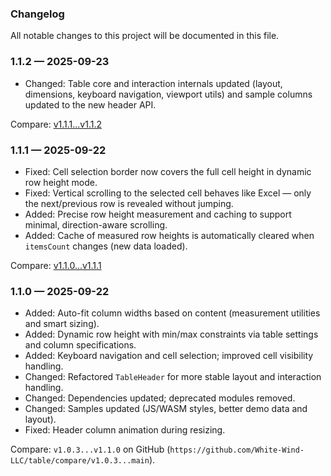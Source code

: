 ### Changelog

All notable changes to this project will be documented in this file.

### 1.1.2 — 2025-09-23

- Changed: Table core and interaction internals updated (layout, dimensions, keyboard navigation, viewport utils) and
  sample columns updated to the new header API.

Compare: [v1.1.1...v1.1.2](https://github.com/White-Wind-LLC/table/compare/v1.1.1...v1.1.2)

### 1.1.1 — 2025-09-22

- Fixed: Cell selection border now covers the full cell height in dynamic row height mode.
- Fixed: Vertical scrolling to the selected cell behaves like Excel — only the next/previous row is revealed without
  jumping.
- Added: Precise row height measurement and caching to support minimal, direction-aware scrolling.
- Added: Cache of measured row heights is automatically cleared when `itemsCount` changes (new data loaded).

Compare: [v1.1.0...v1.1.1](https://github.com/White-Wind-LLC/table/compare/v1.1.0...v1.1.1)

### 1.1.0 — 2025-09-22

- Added: Auto-fit column widths based on content (measurement utilities and smart sizing).
- Added: Dynamic row height with min/max constraints via table settings and column specifications.
- Added: Keyboard navigation and cell selection; improved cell visibility handling.
- Changed: Refactored `TableHeader` for more stable layout and interaction handling.
- Changed: Dependencies updated; deprecated modules removed.
- Changed: Samples updated (JS/WASM styles, better demo data and layout).
- Fixed: Header column animation during resizing.

Compare: `v1.0.3...v1.1.0` on GitHub (`https://github.com/White-Wind-LLC/table/compare/v1.0.3...main`).
